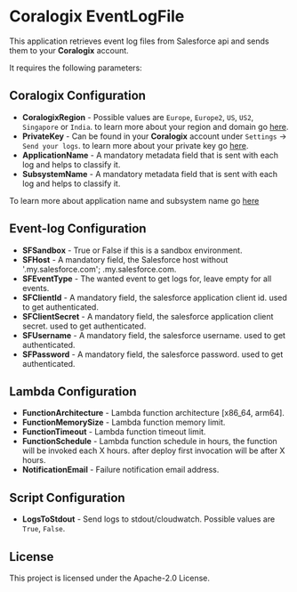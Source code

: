# Coralogix EventLogFile 

This application retrieves event log files from Salesforce api and sends them to your **Coralogix** account.

It requires the following parameters:

## Coralogix Configuration
* **CoralogixRegion** - Possible values are `Europe`, `Europe2`, `US`, `US2`, `Singapore` or `India`. to learn more about your region and domain go [here](https://coralogix.com/docs/coralogix-domain/).
* **PrivateKey** - Can be found in your **Coralogix** account under `Settings` -> `Send your logs`. to learn more about your private key go [here](https://coralogix.com/docs/private-key/).
* **ApplicationName** - A mandatory metadata field that is sent with each log and helps to classify it.
* **SubsystemName** - A mandatory metadata field that is sent with each log and helps to classify it.  
  
To learn more about application name and subsystem name go [here](https://coralogix.com/docs/application-and-subsystem-names/)

## Event-log Configuration

* **SFSandbox** -  True or False if this is a sandbox environment.
* **SFHost** - A mandatory field, the Salesforce host without '.my.salesforce.com'; <SF-HOST>.my.salesforce.com.
* **SFEventType** - The wanted event to get logs for, leave empty for all events.
* **SFClientId** -  A mandatory field, the salesforce application client id. used to get authenticated.
* **SFClientSecret** - A mandatory field, the salesforce application client secret. used to get authenticated.
* **SFUsername** - A mandatory field, the salesforce username. used to get authenticated.
* **SFPassword** - A mandatory field, the salesforce password. used to get authenticated.
    
## Lambda Configuration

* **FunctionArchitecture** - Lambda function architecture [x86_64, arm64].
* **FunctionMemorySize** - Lambda function memory limit.
* **FunctionTimeout** - Lambda function timeout limit.
* **FunctionSchedule** - Lambda function schedule in hours, the function will be invoked each X hours. after deploy first invocation will be after X hours.
* **NotificationEmail** - Failure notification email address.

## Script Configuration

* **LogsToStdout** - Send logs to stdout/cloudwatch. Possible values are `True`, `False`.

## License

This project is licensed under the Apache-2.0 License.
